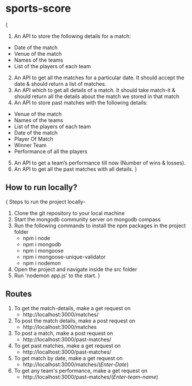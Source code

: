 # sports-score

{
1. An API to store the following details for a match:
- Date of the match
- Venue of the match
- Names of the teams
- List of the players of each team
2. An API to get all the matches for a particular date. It should accept the date & should
return a list of matches.
3. An API which to get all details of a match. It should take match-it & should return all
the details about the match we stored in that match
4. An API to store past matches with the following details:
- Venue of the match
- Names of the teams
- List of the players of each team
- Date of the match
- Player Of Match
- Winner Team
- Performance of all the players
5. An API to get a team’s performance till now (Number of wins & losses).
6. An API to get all the past matches with all details.
}

## How to run locally?

{  Steps to run the project locally-
1. Clone the git repository to your local machine
2. Start the mongodb community server on mongodb compass
3. Run the following commands to install the npm packages in the project folder
   - npm i node
   - npm i mongodb
   - npm i mongoose
   - npm i mongoose-unique-validator
   - npm i nodemon
5. Open the project and navigate inside the src folder
6. Run 'nodemon app.js' to the start.
 }
 
 ## Routes
 1. To get the match-details, make a get request on
    - http://localhost:3000/matches/
 2. To post the match details, make a post request on
    - http://localhost:3000/matches
 3. To post a match, make a post request on
    - http://localhost:3000/past-matches/
 4. To get past matches, make a get request on
    - http://localhost:3000/past-matches/
 5. To get match by date, make a get request on
    - http://localhost:3000/matches/(*Enter-Date*)
 6. To get any team's performance, make a get request on
    - http://localhost:3000/past-matches/(*Enter-team-name*)
 

   
